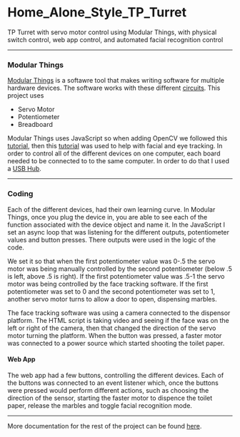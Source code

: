 # Home_Alone_Style_TP_Turret
TP Turret with servo motor control using Modular Things, with physical switch control, web app control, and automated facial recognition control

---

### Modular Things

<a href = "https://github.com/modular-things/modular-things">Modular Things</a> is a softawre tool that makes writing software for multiple hardware devices. The software works with these different <a href = "https://github.com/modular-things/modular-things-circuits">circuits</a>. This project uses 
- Servo Motor
- Potentiometer
- Breadboard

Modular Things uses JavaScript so when adding OpenCV we followed this <a href = "https://docs.opencv.org/4.x/d0/d84/tutorial_js_usage.html">tutorial</a>, then this  <a href = "https://docs.opencv.org/3.4/df/d6c/tutorial_js_face_detection_camera.html">tutorial</a> was used to help with facial and eye tracking. In order to control all of the different devices on one computer, each board needed to be connected to to the same computer. In order to do that I used a <a href = "https://www.temu.com/subject/n9/googleshopping-landingpage-a-psurl.html?goods_id=601099512760112&_bg_fs=1&_p_rfs=1&_x_ads_channel=google&_x_ads_sub_channel=shopping&_x_login_type=Google&_x_vst_scene=adg&sku_id=17592192422859&_x_ads_account=2886927045&_x_ads_set=19420409881&_x_ads_id=143487662374&_x_ads_creative_id=643185272336&_x_ns_source=g&_x_ns_gclid=CjwKCAiAh9qdBhAOEiwAvxIok7hMZnspGwBez00fDeYpiytQ6pagEcDVcqV3JUQ0mrYoiuXEdOH4qhoCV9gQAvD_BwE&_x_ns_placement=&_x_ns_match_type=&_x_ns_ad_position=&_x_ns_product_id=17592192422859&_x_ns_wbraid=CjkKCQiAh9qdBhCNARIoADWgKPAb7Hqo4v0qyvLMI_MzbFBS40qEQnkW_HtnJScmEeirxtjCixoCibY&_x_ns_gbraid=0AAAAAo4mICH06KdVTcas0m3fkcECXB0Ms&gclid=CjwKCAiAh9qdBhAOEiwAvxIok7hMZnspGwBez00fDeYpiytQ6pagEcDVcqV3JUQ0mrYoiuXEdOH4qhoCV9gQAvD_BwE">USB Hub</a>. 

---

### Coding 

Each of the different devices, had their own learning curve. In Modular Things, once you plug the device in, you are able to see each of the function associated with the device object and name it. In the JavaScript I set an async loop that was listening for the different outputs, potentiometer values and button presses. There outputs were used in the logic of the code. 

We set it so that when the first potentiometer value was 0-.5 the servo motor was being manually controlled by the second potentiometer (below .5 is left, above .5 is right). If the first potentiometer value was .5-1 the servo motor was being controlled by the face tracking software. If the first potentiometer was set to 0 and the second potentiometer was set to 1, another servo motor turns to allow a door to open, dispensing marbles.

The face tracking software was using a camera connected to the dispensor platform. The HTML script is taking video and seeing if the face was on the left or right of the camera, then that changed the direction of the servo motor turning the platform. When the button was pressed, a faster motor was connected to a power source which started shooting the toilet paper. 

#### Web App

The web app had a few buttons, controlling the different devices. Each of the buttons was connected to an event listener which, once the buttons were pressed would perform different actions, such as choosing the direction of the sensor, starting the faster motor to dispence the toilet paper, release the marbles and toggle facial recognition mode.

---

More documentation for the rest of the project can be found <a href = "https://fab.cba.mit.edu/classes/863.22/Harvard/week13.html">here</a>.
